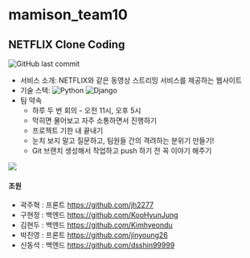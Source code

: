 # mamison_team10
## NETFLIX Clone Coding
![GitHub last commit](https://img.shields.io/github/last-commit/jinyoung26/mamison_team10?color=blue&style=plastic)

* 서비스 소개: NETFLIX와 같은 동영상 스트리밍 서비스를 제공하는 웹사이트
*  기술 스택: <img alt="Python" src ="https://img.shields.io/badge/Python-3776AB.svg?&style=for-the-badge&logo=Python&logoColor=white"/> <img alt="Django" src ="https://img.shields.io/badge/Django-092E20.svg?&style=for-the-badge&logo=Django&logoColor=white"/>
* 팀 약속
  - 하루 두 번 회의 - 오전 11시, 오후 5시
  - 막히면 물어보고 자주 소통하면서 진행하기
  - 프로젝트 기한 내 끝내기
  - 눈치 보지 말고 질문하고, 팀원들 간의 격려하는 분위기 만들기!
  - Git 브랜치 생성해서 작업하고 push 하기 전 꼭 이야기 해주기

![](https://img1.daumcdn.net/thumb/R1280x0/?scode=mtistory2&fname=https%3A%2F%2Fblog.kakaocdn.net%2Fdn%2FbOkvbl%2FbtrrPoHpPmg%2FtGCR6mgPSdUVPAkEvujku1%2Fimg.png)

#### 조원
* 곽주혁 : 프론트 https://github.com/jh2277
* 구현정 : 백엔드 https://github.com/KooHyunJung
* 김현두 : 백엔드 https://github.com/Kimhyeondu
* 박진영 : 프론트 https://github.com/jinyoung26
* 신동석 : 백엔드 https://github.com/dsshin99999

